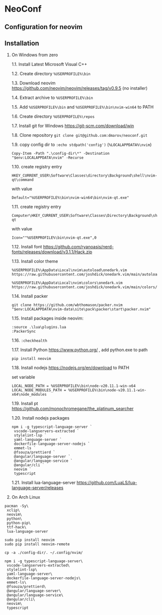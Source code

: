 # NeoConf

## Configuration for neovim


## Installation

1. On Windows from zero

    1.1. Install Latest Microsoft Visual C++

    1.2. Create directory `%USERPROFILE%\bin`

    1.3. Download neovim https://github.com/neovim/neovim/releases/tag/v0.9.5 (no installer)

    1.4. Extract archive to `%USERPROFILE%\bin`

    1.5. Add `%USERPROFILE%\bin` and `%USERPROFILE%\bin\nvim-win64` to PATH

    1.6. Create directory `%USERPROFILE%\repos`

    1.7. Install git for Windows https://git-scm.com/download/win

    1.8. Clone repository `git clone git@github.com:dmarov/neoconf.git`

    1.9. copy config dir to `:echo stdpath('config')` (`%LOCALAPPDATA%\nvim`)
    ```
    Copy-Item -Path ".\config-dir\*" -Destination "$env:LOCALAPPDATA\nvim" -Recurse
    ```

    1.10. create registry entry
    ```
    HKEY_CURRENT_USER\Software\Classes\directory\Background\shell\nvim-qt\command
    ```
    with value
    ```
    Default="%USERPROFILE%\bin\nvim-win64\bin\nvim-qt.exe"
    ```

    1.11. create registry entry
    ```
    Computer\HKEY_CURRENT_USER\Software\Classes\Directory\Background\shell\nvim-qt
    ```
    with value
    ```
    Icon=""%USERPROFILE%\bin\nvim-qt.exe",0
    ```

    1.12. Install font https://github.com/ryanoasis/nerd-fonts/releases/download/v3.1.1/Hack.zip

    1.13. Install color theme

    ```
    %USERPROFILE%\AppData\Local\nvim\autoload\onedark.vim
    https://raw.githubusercontent.com/joshdick/onedark.vim/main/autoload/onedark.vim

    %USERPROFILE%\AppData\Local\nvim\colors\onedark.vim
    https://raw.githubusercontent.com/joshdick/onedark.vim/main/colors/onedark.vim
    ```

    1.14. Install packer
    ```
    git clone https://github.com/wbthomason/packer.nvim "$env:LOCALAPPDATA\nvim-data\site\pack\packer\start\packer.nvim"
    ```

    1.15. Install packages inside neovim:
    ```
    :source .\lua\plugins.lua
    :PackerSync
    ```

    1.16. `:checkhealth`

    1.17. Install Python https://www.python.org/ , add python.exe to path
    ```
    pip install neovim
    ```

    1.18. Install nodejs https://nodejs.org/en/download to PATH

    set variable
    ```
    LOCAL_NODE_PATH = %USERPROFILE%\bin\node-v20.11.1-win-x64
    LOCAL_NODE_MODULES_PATH = %USERPROFILE%\bin\node-v20.11.1-win-x64\node_modules
    ```

    1.19.
    Install pt https://github.com/monochromegane/the_platinum_searcher

    1.20. Install nodejs packages
    ```
    npm i -g typescript-language-server `
     vscode-langservers-extracted `
     stylelint-lsp `
     yaml-language-server `
     dockerfile-language-server-nodejs `
     emmet-ls `
     @fsouza/prettierd `
     @angular/language-server `
     @angular/language-service `
     @angular/cli `
     neovim `
     typescript
    ```

    1.21. Install lua-language-server https://github.com/LuaLS/lua-language-server/releases 

2. On Arch Linux

```
pacman -Sy\
 xclip\
 neovim\
 python\
 python-pip\
 ttf-hack\
 lua-language-server

sudo pip install neovim
sudo pip install neovim-remote

cp -a ./config-dir/. ~/.config/nvim/

npm i -g typescript-language-server\
 vscode-langservers-extracted\
 stylelint-lsp\
 yaml-language-server\
 dockerfile-language-server-nodejs\
 emmet-ls\
 @fsouza/prettierd\
 @angular/language-server\
 @angular/language-service\
 @angular/cli\
 neovim\
 typescript
```
